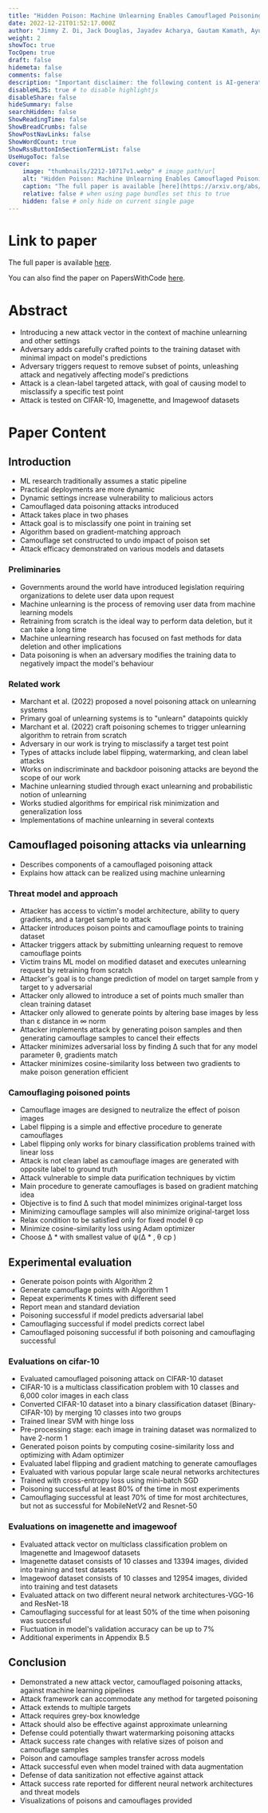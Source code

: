 ```yaml
---
title: "Hidden Poison: Machine Unlearning Enables Camouflaged Poisoning Attacks"
date: 2022-12-21T01:52:17.000Z
author: "Jimmy Z. Di, Jack Douglas, Jayadev Acharya, Gautam Kamath, Ayush Sekhari"
weight: 2
showToc: true
TocOpen: true
draft: false
hidemeta: false
comments: false
description: "Important disclaimer: the following content is AI-generated, please make sure to fact check the presented information by reading the full paper."
disableHLJS: true # to disable highlightjs
disableShare: false
hideSummary: false
searchHidden: false
ShowReadingTime: false
ShowBreadCrumbs: false
ShowPostNavLinks: false
ShowWordCount: true
ShowRssButtonInSectionTermList: false
UseHugoToc: false
cover:
    image: "thumbnails/2212-10717v1.webp" # image path/url
    alt: "Hidden Poison: Machine Unlearning Enables Camouflaged Poisoning Attacks" # alt text
    caption: "The full paper is available [here](https://arxiv.org/abs/2212.10717)." # display caption under cover
    relative: false # when using page bundles set this to true
    hidden: false # only hide on current single page
---
```


# Link to paper
The full paper is available [here](https://arxiv.org/abs/2212.10717).

You can also find the paper on PapersWithCode [here](https://paperswithcode.com/paper/hidden-poison-machine-unlearning-enables).

# Abstract
- Introducing a new attack vector in the context of machine unlearning and other settings
- Adversary adds carefully crafted points to the training dataset with minimal impact on model's predictions
- Adversary triggers request to remove subset of points, unleashing attack and negatively affecting model's predictions
- Attack is a clean-label targeted attack, with goal of causing model to misclassify a specific test point
- Attack is tested on CIFAR-10, Imagenette, and Imagewoof datasets

# Paper Content

## Introduction
- ML research traditionally assumes a static pipeline
- Practical deployments are more dynamic
- Dynamic settings increase vulnerability to malicious actors
- Camouflaged data poisoning attacks introduced
- Attack takes place in two phases
- Attack goal is to misclassify one point in training set
- Algorithm based on gradient-matching approach
- Camouflage set constructed to undo impact of poison set
- Attack efficacy demonstrated on various models and datasets

### Preliminaries
- Governments around the world have introduced legislation requiring organizations to delete user data upon request
- Machine unlearning is the process of removing user data from machine learning models
- Retraining from scratch is the ideal way to perform data deletion, but it can take a long time
- Machine unlearning research has focused on fast methods for data deletion and other implications
- Data poisoning is when an adversary modifies the training data to negatively impact the model's behaviour

### Related work
- Marchant et al. (2022) proposed a novel poisoning attack on unlearning systems
- Primary goal of unlearning systems is to "unlearn" datapoints quickly
- Marchant et al. (2022) craft poisoning schemes to trigger unlearning algorithm to retrain from scratch
- Adversary in our work is trying to misclassify a target test point
- Types of attacks include label flipping, watermarking, and clean label attacks
- Works on indiscriminate and backdoor poisoning attacks are beyond the scope of our work
- Machine unlearning studied through exact unlearning and probabilistic notion of unlearning
- Works studied algorithms for empirical risk minimization and generalization loss
- Implementations of machine unlearning in several contexts

## Camouflaged poisoning attacks via unlearning
- Describes components of a camouflaged poisoning attack
- Explains how attack can be realized using machine unlearning

### Threat model and approach
- Attacker has access to victim's model architecture, ability to query gradients, and a target sample to attack
- Attacker introduces poison points and camouflage points to training dataset
- Attacker triggers attack by submitting unlearning request to remove camouflage points
- Victim trains ML model on modified dataset and executes unlearning request by retraining from scratch
- Attacker's goal is to change prediction of model on target sample from y target to y adversarial
- Attacker only allowed to introduce a set of points much smaller than clean training dataset
- Attacker only allowed to generate points by altering base images by less than ε distance in ∞ norm
- Attacker implements attack by generating poison samples and then generating camouflage samples to cancel their effects
- Attacker minimizes adversarial loss by finding ∆ such that for any model parameter θ, gradients match
- Attacker minimizes cosine-similarity loss between two gradients to make poison generation efficient

### Camouflaging poisoned points
- Camouflage images are designed to neutralize the effect of poison images
- Label flipping is a simple and effective procedure to generate camouflages
- Label flipping only works for binary classification problems trained with linear loss
- Attack is not clean label as camouflage images are generated with opposite label to ground truth
- Attack vulnerable to simple data purification techniques by victim
- Main procedure to generate camouflages is based on gradient matching idea
- Objective is to find ∆ such that model minimizes original-target loss
- Minimizing camouflage samples will also minimize original-target loss
- Relax condition to be satisfied only for fixed model θ cp
- Minimize cosine-similarity loss using Adam optimizer
- Choose ∆ * with smallest value of ψ(∆ * , θ cp )

## Experimental evaluation
- Generate poison points with Algorithm 2
- Generate camouflage points with Algorithm 1
- Repeat experiments K times with different seed
- Report mean and standard deviation
- Poisoning successful if model predicts adversarial label
- Camouflaging successful if model predicts correct label
- Camouflaged poisoning successful if both poisoning and camouflaging successful

### Evaluations on cifar-10
- Evaluated camouflaged poisoning attack on CIFAR-10 dataset
- CIFAR-10 is a multiclass classification problem with 10 classes and 6,000 color images in each class
- Converted CIFAR-10 dataset into a binary classification dataset (Binary-CIFAR-10) by merging 10 classes into two groups
- Trained linear SVM with hinge loss
- Pre-processing stage: each image in training dataset was normalized to have 2-norm 1
- Generated poison points by computing cosine-similarity loss and optimizing with Adam optimizer
- Evaluated label flipping and gradient matching to generate camouflages
- Evaluated with various popular large scale neural networks architectures
- Trained with cross-entropy loss using mini-batch SGD
- Poisoning successful at least 80% of the time in most experiments
- Camouflaging successful at least 70% of time for most architectures, but not as successful for MobileNetV2 and Resnet-50

### Evaluations on imagenette and imagewoof
- Evaluated attack vector on multiclass classification problem on Imagenette and Imagewoof datasets
- Imagenette dataset consists of 10 classes and 13394 images, divided into training and test datasets
- Imagewoof dataset consists of 10 classes and 12954 images, divided into training and test datasets
- Evaluated attack on two different neural network architectures-VGG-16 and ResNet-18
- Camouflaging successful for at least 50% of the time when poisoning was successful
- Fluctuation in model's validation accuracy can be up to 7%
- Additional experiments in Appendix B.5

## Conclusion
- Demonstrated a new attack vector, camouflaged poisoning attacks, against machine learning pipelines
- Attack framework can accommodate any method for targeted poisoning
- Attack extends to multiple targets
- Attack requires grey-box knowledge
- Attack should also be effective against approximate unlearning
- Defense could potentially thwart watermarking poisoning attacks
- Attack success rate changes with relative sizes of poison and camouflage samples
- Poison and camouflage samples transfer across models
- Attack successful even when model trained with data augmentation
- Defense of data sanitization not effective against attack
- Attack success rate reported for different neural network architectures and threat models
- Visualizations of poisons and camouflages provided

